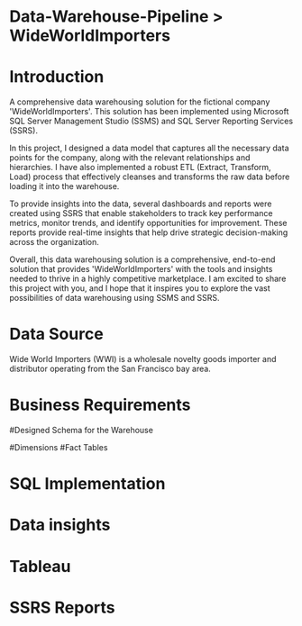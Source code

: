 # Data-Warehouse-Pipeline > WideWorldImporters


# Introduction
A comprehensive data warehousing solution for the fictional company 'WideWorldImporters'. This solution has been implemented using Microsoft SQL Server Management Studio (SSMS) and SQL Server Reporting Services (SSRS).

In this project, I designed a data model that captures all the necessary data points for the company, along with the relevant relationships and hierarchies. I have also implemented a robust ETL (Extract, Transform, Load) process that effectively cleanses and transforms the raw data before loading it into the warehouse.

To provide insights into the data, several dashboards and reports were created using SSRS that enable stakeholders to track key performance metrics, monitor trends, and identify opportunities for improvement. These reports provide real-time insights that help drive strategic decision-making across the organization.

Overall, this data warehousing solution is a comprehensive, end-to-end solution that provides 'WideWorldImporters' with the tools and insights needed to thrive in a highly competitive marketplace. I am excited to share this project with you, and I hope that it inspires you to explore the vast possibilities of data warehousing using SSMS and SSRS.

# Data Source
Wide World Importers (WWI) is a wholesale novelty goods importer and distributor operating from the San Francisco bay area.

# Business Requirements


#Designed Schema for the Warehouse

#Dimensions
#Fact Tables


# SQL Implementation

# Data insights


# Tableau 


# SSRS Reports



